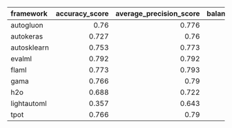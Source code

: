 | framework   |   accuracy_score |   average_precision_score |   balanced_accuracy_score |   cohen_kappa_score |   f1_score_macro |   f1_score_micro |   f1_score_weighted |   matthews_corrcoef |   precision_score |   recall_score |   roc_auc_score | training_time   | test_time   |
|:------------|-----------------:|--------------------------:|--------------------------:|--------------------:|-----------------:|-----------------:|--------------------:|--------------------:|------------------:|---------------:|----------------:|:----------------|:------------|
| autogluon   |            0.76  |                     0.776 |                     0.732 |               0.47  |            0.735 |            0.76  |               0.758 |               0.471 |             0.804 |          0.828 |           0.732 | 00:00:09        | 00:00:00    |
| autokeras   |            0.727 |                     0.76  |                     0.707 |               0.411 |            0.705 |            0.727 |               0.728 |               0.411 |             0.794 |          0.778 |           0.707 | 00:00:06        | 00:00:00    |
| autosklearn |            0.753 |                     0.773 |                     0.727 |               0.458 |            0.729 |            0.753 |               0.752 |               0.458 |             0.802 |          0.818 |           0.727 | 00:11:28        | 00:00:00    |
| evalml      |            0.792 |                     0.792 |                     0.758 |               0.532 |            0.765 |            0.792 |               0.788 |               0.536 |             0.813 |          0.879 |           0.758 | 00:01:02        | 00:00:00    |
| flaml       |            0.773 |                     0.793 |                     0.755 |               0.507 |            0.754 |            0.773 |               0.773 |               0.507 |             0.827 |          0.818 |           0.755 | 00:00:59        | 00:00:00    |
| gama        |            0.766 |                     0.79  |                     0.749 |               0.495 |            0.747 |            0.766 |               0.767 |               0.495 |             0.825 |          0.808 |           0.749 | 00:00:53        | 00:00:00    |
| h2o         |            0.688 |                     0.722 |                     0.648 |               0.304 |            0.652 |            0.688 |               0.684 |               0.306 |             0.743 |          0.788 |           0.648 | 00:01:04        | 00:00:00    |
| lightautoml |            0.357 |                     0.643 |                     0.5   |               0     |            0.263 |            0.357 |               0.188 |               0     |             0     |          0     |           0.5   | 00:00:10        | 00:00:00    |
| tpot        |            0.766 |                     0.79  |                     0.749 |               0.495 |            0.747 |            0.766 |               0.767 |               0.495 |             0.825 |          0.808 |           0.749 | 00:01:00        | 00:00:00    |